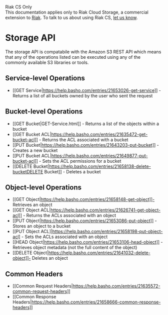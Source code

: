 <div class="info"><div class="title">Riak CS Only</div>This documentation applies only to Riak Cloud Storage, a commercial extension to <a href="http://wiki.basho.com/Riak.html">Riak</a>. To talk to us about using Riak CS, <a href="http://info.basho.com/Wiki_Contact_RiakCS.html" target="_blank">let us know</a>.</div>

# Storage API
The storage API is compatabile with the Amazon S3 REST API which means that any of the operations listed can be executed using any of the commonly available S3 libraries or tools.

## Service-level Operations

* [[GET Service|https://help.basho.com/entries/21653026-get-service]] - Returns a list of all buckets owned by the user who sent the request

## Bucket-level Operations

* [[GET Bucket|GET-Service.html]] - Returns a list of the objects within a bucket
* [[GET Bucket ACL|https://help.basho.com/entries/21635472-get-bucket-acl]] - Returns the ACL associated with a bucket
* [[PUT Bucket|https://help.basho.com/entries/21643203-put-bucket]] - Creates a new bucket
* [[PUT Bucket ACL|https://help.basho.com/entries/21649877-put-bucket-acl]] - Sets the ACL permissions for a bucket
* [[DELETE Bucket|https://help.basho.com/entries/21658138-delete-bucketDELETE Bucket]] - Deletes a bucket

## Object-level Operations

* [[GET Object|https://help.basho.com/entries/21658148-get-object]]- Retrieves an object
* [[GET Object ACL|https://help.basho.com/entries/21626741-get-object-acl]] - Returns the ACLs associated with an object
* [[PUT Object|https://help.basho.com/entries/21653086-put-object]] - Stores an object to a bucket
* [[PUT Object ACL]|https://help.basho.com/entries/21658198-put-object-acl] - Sets the ACLs associated with an object
* [[HEAD Object|https://help.basho.com/entries/21653106-head-object]] - Retrieves object metadata (not the full content of the object)
* [[DELETE Object|https://help.basho.com/entries/21641032-delete-object]]- Deletes an object

## Common Headers

* [[Common Request Headers|https://help.basho.com/entries/21635572-common-request-headers]]
* [[Common Response Headers|https://help.basho.com/entries/21658666-common-response-headers]]
